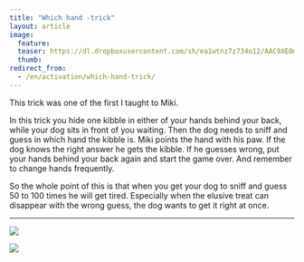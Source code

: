 ```yaml
---
title: "Which hand -trick"
layout: article
image:
  feature:
  teaser: https://dl.dropboxusercontent.com/sh/ea1wtnz7z734o12/AAC9XE0m3C8xO6FWG5eObD9za/aktivointi/kumpi-kasi/DSC29523-245px.jpg
  thumb:
redirect_from:
  - /en/activation/which-hand-trick/
---
```


This trick was one of the first I taught to Miki.

In this trick you hide one kibble in either of your hands behind your back, while your dog sits in front of you waiting. Then the dog needs to sniff and guess in which hand the kibble is. Miki points the hand with his paw. If the dog knows the right answer he gets the kibble. If he guesses wrong, put your hands behind your back again and start the game over. And remember to change hands frequently.

So the whole point of this is that when you get your dog to sniff and guess 50 to 100 times he will get tired. Especially when the elusive treat can disappear with the wrong guess, the dog wants to get it right at once.

---

[![](https://dl.dropboxusercontent.com/sh/ea1wtnz7z734o12/AABgOvclDfYan_jLogjgfubra/aktivointi/kumpi-kasi/DSC29521-800px.jpg)](https://dl.dropboxusercontent.com/sh/ea1wtnz7z734o12/AADwsaNkahHic6WTIZMLBo43a/aktivointi/kumpi-kasi/DSC29521.jpg)

[![](https://dl.dropboxusercontent.com/sh/ea1wtnz7z734o12/AABefrzfsYCe39BkK3NdBtXHa/aktivointi/kumpi-kasi/DSC29523-800px.jpg)](https://dl.dropboxusercontent.com/sh/ea1wtnz7z734o12/AADy3zr1WTYaUfO1U14L0Wwoa/aktivointi/kumpi-kasi/DSC29523.jpg)
